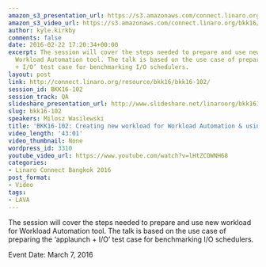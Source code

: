 ```yaml
---
amazon_s3_presentation_url: https://s3.amazonaws.com/connect.linaro.org/bkk16/Presentations/Monday/BKK16-102.pdf
amazon_s3_video_url: https://s3.amazonaws.com/connect.linaro.org/bkk16/Videos/Monday/BKK16-102%20Creating%20new%20workload%20for%20Workload%20Automation%20%26%20using%20WA%20with%20LAVA.mp4
author: kyle.kirkby
comments: false
date: 2016-02-22 17:20:34+00:00
excerpt: The session will cover the steps needed to prepare and use new workload for
  Workload Automation tool. The talk is based on the use case of preparing the ‘applaunch
  + I/O’ test case for benchmarking I/O schedulers.
layout: post
link: http://connect.linaro.org/resource/bkk16/bkk16-102/
session_id: BKK16-102
session_track: QA
slideshare_presentation_url: http://www.slideshare.net/linaroorg/bkk16102-creating-new-workload-for-workload-automation-using-wa-with-lava
slug: bkk16-102
speakers: Milosz Wasilewski
title: 'BKK16-102: Creating new workload for Workload Automation & using WA with LAVA'
video_length: '43:01'
video_thumbnail: None
wordpress_id: 3310
youtube_video_url: https://www.youtube.com/watch?v=lHtZCOWNH68
categories:
- Linaro Connect Bangkok 2016
post_format:
- Video
tags:
- LAVA
---
```


The session will cover the steps needed to prepare and use new workload for Workload Automation tool. The talk is based on the use case of preparing the ‘applaunch + I/O’ test case for benchmarking I/O schedulers.

Event Date: March 7, 2016
